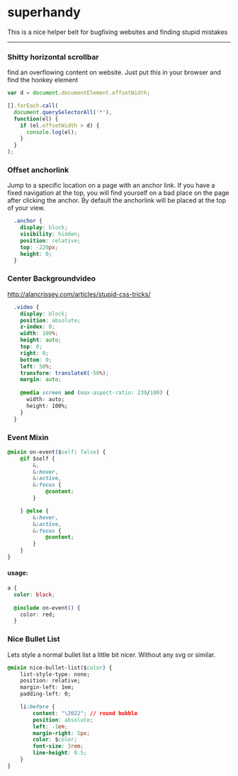 # superhandy
This is a nice helper belt for bugfixing websites and finding stupid mistakes

- - -

### Shitty horizontal scrollbar
find an overflowing content on website. Just put this in your browser and find the honkey element

```javascript
var d = document.documentElement.offsetWidth;

[].forEach.call(
  document.querySelectorAll('*'),
  function(el) {
    if (el.offsetWidth > d) {
      console.log(el);
    }
  }
);
```


### Offset anchorlink
Jump to a specific location on a page with an anchor link. If you have a fixed navigation at the top, you will find yourself on a bad place on the page after clicking the anchor. By default the anchorlink will be placed at the top of your view.

```css
  .anchor {
    display: block;
    visibility: hidden;
    position: relative;
    top: -220px;
    height: 0;
  }
```


### Center Backgroundvideo
http://alancrissey.com/articles/stupid-css-tricks/

```css
  .video {
    display: block;
    position: absolute;
    z-index: 0;
    width: 100%;
    height: auto;
    top: 0;
    right: 0;
    bottom: 0;
    left: 50%;
    transform: translateX(-50%);
    margin: auto;
  
    @media screen and (max-aspect-ratio: 239/100) {
      width: auto;
      height: 100%;
    }
  }
```

### Event Mixin

```css
@mixin on-event($self: false) {
	@if $self {
		&,
		&:hover,
		&:active,
		&:focus {
			@content;
		}

	} @else {
		&:hover,
		&:active,
		&:focus {
			@content;
		}
	}
}
```
#### usage: 
```css
a {
  color: black;
  
  @include on-event() {
    color: red;
  }
```


### Nice Bullet List
Lets style a normal bullet list a little bit nicer. Without any svg or similar.

```css
@mixin nice-bullet-list($color) {
	list-style-type: none;
	position: relative;
	margin-left: 1em;
	padding-left: 0;

	li:before {
		content: "\2022"; // round bubble
		position: absolute;
		left: -1em;
		margin-right: 5px;
		color: $color;
		font-size: 3rem;
		line-height: 0.5;
	}
}
```
